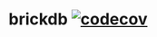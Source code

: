 # brickdb [![codecov](https://codecov.io/gh/xx7y7xx/brickdb/branch/main/graph/badge.svg?token=MA7IKLTDM5)](https://codecov.io/gh/xx7y7xx/brickdb)
